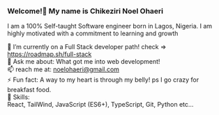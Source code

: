 ### Welcome!👋 My name is Chikeziri Noel Ohaeri
I am a 100% Self-taught Software engineer born in Lagos, Nigeria. I am highly motivated with a commitment to learning and growth

🌱 I’m currently on a Full Stack developer path!  check => https://roadmap.sh/full-stack <br>
💬 Ask me about: What got me into web development! <br>
📫 reach me at: noelohaeri@gmail.com <br>
⚡ Fun fact: A way to my heart is through my belly! ps I go crazy for breakfast food. <br>
💪 Skills: <br>
React, TailWind, JavaScript (ES6+), TypeScript, Git, Python etc...

<!--
**Damvilion/Damvilion** is a ✨ _special_ ✨ repository because its `README.md` (this file) appears on your GitHub profile.

Here are some ideas to get you started:

- 🔭 I’m currently working on ...
- 🌱 I’m currently learning ...
- 👯 I’m looking to collaborate on ...
- 🤔 I’m looking for help with ...
- 💬 Ask me about ...
- 📫 How to reach me: ...
- 😄 Pronouns: ...
- ⚡ Fun fact: ...
-->
